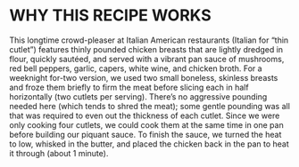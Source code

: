 # WHY THIS RECIPE WORKS

This longtime crowd-pleaser at Italian American restaurants (Italian for “thin cutlet”) features thinly pounded chicken breasts that are lightly dredged in flour, quickly sautéed, and served with a vibrant pan sauce of mushrooms, red bell peppers, garlic, capers, white wine, and chicken broth. For a weeknight for-two version, we used two small boneless, skinless breasts and froze them briefly to firm the meat before slicing each in half horizontally (two cutlets per serving). There’s no aggressive pounding needed here (which tends to shred the meat); some gentle pounding was all that was required to even out the thickness of each cutlet. Since we were only cooking four cutlets, we could cook them at the same time in one pan before building our piquant sauce. To finish the sauce, we turned the heat to low, whisked in the butter, and placed the chicken back in the pan to heat it through (about 1 minute).
